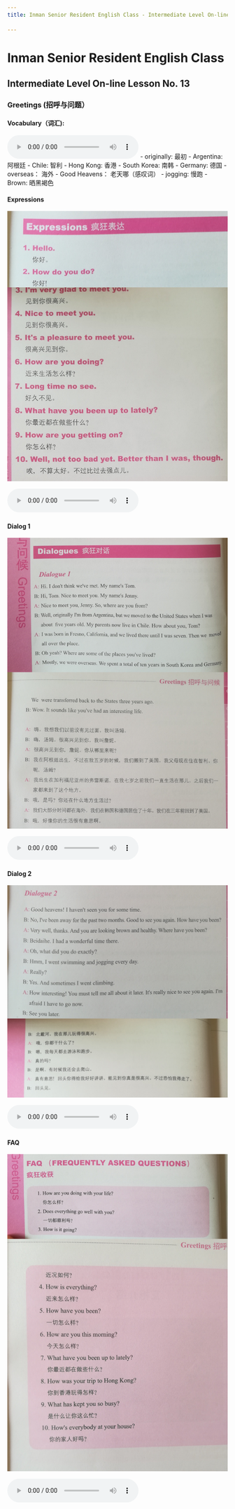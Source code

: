 ```yaml
---
title: Inman Senior Resident English Class - Intermediate Level On-line Lesson No. 13

---
```

# Inman Senior Resident English Class
## Intermediate Level On-line Lesson No. 13
### Greetings (招呼与问题）

#### Vocabulary（词汇):
<audio controls>
  <source src="/vocab13.mp3" type="audio/mpeg">
  Your browser does not support the audio element.
</audio>
- originally: 					最初
- Argentina:					阿根廷
- Chile:  					智利
- Hong Kong:				香港
- South Korea:				南韩
- Germany:					德国
- overseas：					海外
- Good Heavens：			老天哪（感叹词）
- jogging:					慢跑
- Brown:					晒黑褐色

#### Expressions

![Expressions](/expressions13.jpg)

<audio controls>
  <source src="/expressions13.mp3" type="audio/mpeg">
  Your browser does not support the audio element.
</audio>

#### Dialog 1

![Dialog 1](/dialog113.jpg)

<audio controls>
  <source src="/dialog113.mp3" type="audio/mpeg">
  Your browser does not support the audio element.
</audio>


#### Dialog 2

![Dialog 2](/dialog213.jpg)

<audio controls>
  <source src="/dialog213.mp3" type="audio/mpeg">
  Your browser does not support the audio element.
</audio>


#### FAQ

![FAQ](/FAQ13.jpg)

<audio controls>
  <source src="/FAQ13.mp3" type="audio/mpeg">
  Your browser does not support the audio element.
</audio>
